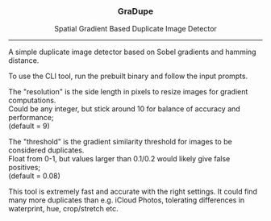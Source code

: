 <h3 align="center">GraDupe</h3>
<p align="center">Spatial Gradient Based Duplicate Image Detector</p>

---

A simple duplicate image detector based on Sobel gradients and hamming distance.

To use the CLI tool, run the prebuilt binary and follow the input prompts.

The "resolution" is the side length in pixels to resize images for gradient computations.  
Could be any integer, but stick around 10 for balance of accuracy and performance;  
(default = 9)

The "threshold" is the gradient similarity threshold for images to be considered duplicates.  
Float from 0-1, but values larger than 0.1/0.2 would likely give false positives;  
(default = 0.08)

This tool is extremely fast and accurate with the right settings. It could find many more duplicates
than e.g. iCloud Photos, tolerating differences in waterprint, hue, crop/stretch etc.
